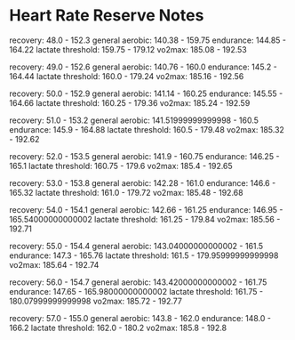 # Heart Rate Reserve Notes

recovery: 48.0 - 152.3
general aerobic: 140.38 - 159.75
endurance: 144.85 - 164.22
lactate threshold: 159.75 - 179.12
vo2max: 185.08 - 192.53

recovery: 49.0 - 152.6
general aerobic: 140.76 - 160.0
endurance: 145.2 - 164.44
lactate threshold: 160.0 - 179.24
vo2max: 185.16 - 192.56

recovery: 50.0 - 152.9
general aerobic: 141.14 - 160.25
endurance: 145.55 - 164.66
lactate threshold: 160.25 - 179.36
vo2max: 185.24 - 192.59

recovery: 51.0 - 153.2
general aerobic: 141.51999999999998 - 160.5
endurance: 145.9 - 164.88
lactate threshold: 160.5 - 179.48
vo2max: 185.32 - 192.62

recovery: 52.0 - 153.5
general aerobic: 141.9 - 160.75
endurance: 146.25 - 165.1
lactate threshold: 160.75 - 179.6
vo2max: 185.4 - 192.65

recovery: 53.0 - 153.8
general aerobic: 142.28 - 161.0
endurance: 146.6 - 165.32
lactate threshold: 161.0 - 179.72
vo2max: 185.48 - 192.68

recovery: 54.0 - 154.1
general aerobic: 142.66 - 161.25
endurance: 146.95 - 165.54000000000002
lactate threshold: 161.25 - 179.84
vo2max: 185.56 - 192.71

recovery: 55.0 - 154.4
general aerobic: 143.04000000000002 - 161.5
endurance: 147.3 - 165.76
lactate threshold: 161.5 - 179.95999999999998
vo2max: 185.64 - 192.74

recovery: 56.0 - 154.7
general aerobic: 143.42000000000002 - 161.75
endurance: 147.65 - 165.98000000000002
lactate threshold: 161.75 - 180.07999999999998
vo2max: 185.72 - 192.77

recovery: 57.0 - 155.0
general aerobic: 143.8 - 162.0
endurance: 148.0 - 166.2
lactate threshold: 162.0 - 180.2
vo2max: 185.8 - 192.8


